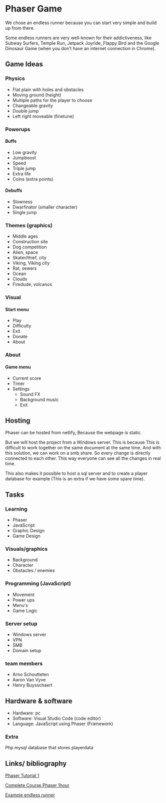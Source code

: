 # Phaser Game

We chose an endless runner because you can start very simple and build up from there.

Some endless runners are very well-known for their addictiveness, like Subway Surfers, Temple Run, Jetpack Joyride, Flappy Bird and the Google Dinosaur Game (when you don’t have an internet connection in Chrome).

## Game Ideas

### Physics

- Flat plain with holes and obstacles
- Moving ground (height)
- Multiple paths for the player to choose
- Changeable gravity
- Double jump
- Left right moveable (finetune)

### Powerups

#### Buffs

- Low gravity
- Jumpboost
- Speed
- Triple jump
- Extra life
- Coins (extra points)

#### Debuffs

- Slowness
- Dwarfinator (smaller character)
- Single jump

### Themes (graphics)

- Middle ages
- Construction site
- Dog competition
- Alien, space
- Skater/thief, city
- Viking, Viking city
- Rat, sewers
- Ocean
- Clouds
- Firedude, volcanos

### Visual

#### Start menu

- Play
- Difficulty
- Exit
- Donate
- About

### About

#### Game menu

- Current score
- Timer
- Settings   <!--  the list under setting needs to be intented (extra tab) -->
  - Sound FX
  - Background music
  - Exit

## Hosting

Phaser can be hosted from netlify, Because the webpage is static.

But we will host the project from a Windows server. This is because This is difficult to work together on the same document at the same time. And with this solution, we can work on a smb share. So every change is directly connected to each other. This way everyone can see all the changes in real time.

This also makes it possible to host a sql server and to create a player database for example (This is an extra if we have some spare time).

## Tasks

### Learning

- Phaser
- JavaScript
- Graphic Design
- Game Design

### Visuals/graphics

- Background
- Character
- Obstacles / enemies

### Programming (JavaScript)

- Movement
- Power ups
- Menu's
- Game Logic

### Server setup

- Windows server
- VPN
- SMB
- Domain setup

### team members

- Arno Schoutteten
- Aaron Van Vyve
- Henry Buysschaert

## Hardware & software

- Hardware: pc
- Software: Visual Studio Code (code editor)
- Language: JavaScript using Phaser (Framework)

### Extra

Php mysql database that stores playerdata

## Links/ bibliography

[Phaser Tutorial 1](https://www.youtube.com/watch?v=uxos1GG32Tg)

[Complete Course Phaser 1hour](https://www.youtube.com/watch?v=hI_LS8bdkM4)

[Example endless runner](https://www.emanueleferonato.com/2019/01/23/html5-endless-runner-built-with-phaser-and-arcade-physics-step-5-adding-deadly-fire-being-kind-with-players-by-setting-its-body-smaller-than-the-image/)
